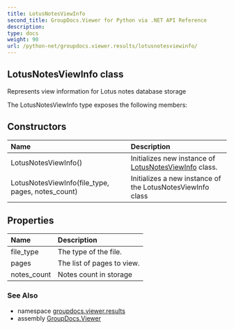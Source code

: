```yaml
---
title: LotusNotesViewInfo
second_title: GroupDocs.Viewer for Python via .NET API Reference
description: 
type: docs
weight: 90
url: /python-net/groupdocs.viewer.results/lotusnotesviewinfo/
---
```


## LotusNotesViewInfo class

Represents view information for Lotus notes database storage

The LotusNotesViewInfo type exposes the following members:
## Constructors
| Name | Description |
| :- | :- |
|LotusNotesViewInfo()|Initializes new instance of [LotusNotesViewInfo](/viewer/python-net/groupdocs.viewer.results/lotusnotesviewinfo/) class.|
|LotusNotesViewInfo(file_type, pages, notes_count)|Initializes a new instance of the LotusNotesViewInfo class|
## Properties
| Name | Description |
| :- | :- |
|file_type|The type of the file.|
|pages|The list of pages to view.|
|notes_count|Notes count in storage|

### See Also

* namespace [groupdocs.viewer.results](/viewer/python-net/groupdocs.viewer.results/)
* assembly [GroupDocs.Viewer](/viewer/python-net/)

